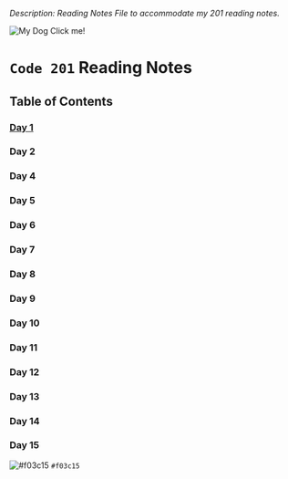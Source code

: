 _Description: Reading Notes File to accommodate my 201 reading notes._

![[My Dog](doc/assets/Yuda.png)](https://thumbs.gfycat.com/BabyishSeveralBichonfrise-size_restricted.gif)
Click me! 

# `Code 201` __Reading Notes__

## Table of Contents

### [Day 1](https://nawktopus.github.io/reading-notes/class-01)

### Day 2 

### Day 4

### Day 5

### Day 6

### Day 7

### Day 8

### Day 9

### Day 10

### Day 11

### Day 12

### Day 13

### Day 14

### Day 15

![#f03c15](https://via.placeholder.com/15/f03c15/f03c15.png) `#f03c15`
